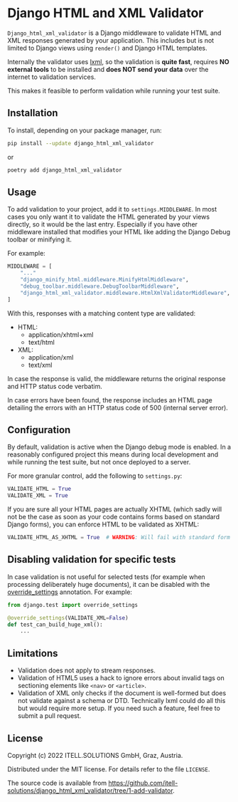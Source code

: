 # Django HTML and XML Validator

`Django_html_xml_validator` is a Django middleware to validate HTML and XML
responses generated by your application. This includes but is not limited to
Django views using `render()` and Django HTML templates.

Internally the validator uses [lxml](https://lxml.de/), so the validation is
**quite fast**, requires **NO external tools** to be installed and
**does NOT send your data** over the internet to validation services.

This makes it feasible to perform validation while running your test suite.

## Installation

To install, depending on your package manager, run:

```bash
pip install --update django_html_xml_validator
```

or

```bash
poetry add django_html_xml_validator
```

## Usage

To add validation to your project, add it to `settings.MIDDLEWARE`. In most
cases you only want it to validate the HTML generated by your views directly,
so it would be the last entry. Especially if you have other middleware
installed that modifies your HTML like adding the Django Debug toolbar or
minifying it.

For example:

```python
MIDDLEWARE = [
    "..."
    "django_minify_html.middleware.MinifyHtmlMiddleware",
    "debug_toolbar.middleware.DebugToolbarMiddleware",
    "django_html_xml_validator.middleware.HtmlXmlValidatorMiddleware",  # <-- Ensure to validate only your HTML
]
```

With this, responses with a matching content type are validated:

- HTML:
  - application/xhtml+xml
  - text/html
- XML:
  - application/xml
  - text/xml

In case the response is valid, the middleware returns the original response
and HTTP status code verbatim.

In case errors have been found, the response includes an HTML page detailing
the errors with an HTTP status code of 500 (internal server error).

## Configuration

By default, validation is active when the Django debug mode is enabled. In a
reasonably configured project this means during local development and while
running the test suite, but not once deployed to a server.

For more granular control, add the following to `settings.py`:

```python
VALIDATE_HTML = True
VALIDATE_XML = True
```

If you are sure all your HTML pages are actually XHTML (which sadly will not 
be the case as soon as your code contains forms based on standard Django 
forms),  you can enforce HTML to be validated as XHTML:

```python
VALIDATE_HTML_AS_XHTML = True  # WARNING: Will fail with standard form templates
```

## Disabling validation for specific tests

In case validation is not useful for selected tests (for example when
processing deliberately huge documents), it can be disabled with the
[override_settings](https://docs.djangoproject.com/en/4.0/topics/testing/tools/#django.test.override_settings)
annotation. For example:

```python
from django.test import override_settings

@override_settings(VALIDATE_XML=False)
def test_can_build_huge_xml():
    ...
```

## Limitations

- Validation does not apply to stream responses.
- Validation of HTML5 uses a hack to ignore errors about invalid tags on
  sectioning elements like `<nav>` or `<article>`.
- Validation of XML only checks if the document is well-formed but does not
  validate against a schema or DTD. Technically lxml could do all this but
  would require more setup. If you need such a feature, feel free to submit a
  pull request.

## License

Copyright (c) 2022 ITELL.SOLUTIONS GmbH, Graz, Austria.

Distributed under the MIT license. For details refer to the file `LICENSE`. 

The source code is available from 
<https://github.com/itell-solutions/django_html_xml_validator/tree/1-add-validator>.
